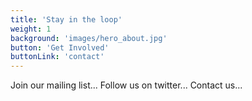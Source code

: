 ```yaml
---
title: 'Stay in the loop'
weight: 1
background: 'images/hero_about.jpg'
button: 'Get Involved'
buttonLink: 'contact'
---
```


Join our mailing list... Follow us on twitter... Contact us...


